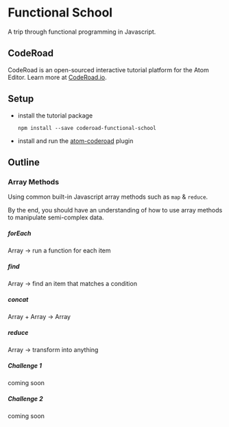 # Functional School

A trip through functional programming in Javascript.


## CodeRoad

CodeRoad is an open-sourced interactive tutorial platform for the Atom Editor. Learn more at [CodeRoad.io](http://coderoad.io).


## Setup

* install the tutorial package

    `npm install --save coderoad-functional-school`

* install and run the [atom-coderoad](https://github.com/coderoad/atom-coderoad) plugin


## Outline

### Array Methods

Using common built-in Javascript array methods such as `map` & `reduce`.

By the end, you should have an understanding of how to use array methods to manipulate semi-complex data.

<!-- @import('./tutorial/1/01/filter') -->
<!-- @import('./tutorial/1/02/sort') -->
<!-- @import('./tutorial/1/03/map') -->

##### forEach

Array -> run a function for each item

##### find

Array -> find an item that matches a condition

##### concat

Array + Array -> Array

##### reduce

Array -> transform into anything

##### Challenge 1

coming soon

##### Challenge 2

coming soon
